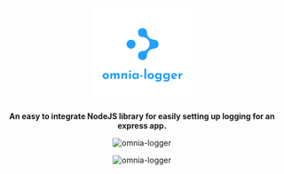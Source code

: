 <p align="center"><img src="https://raw.githubusercontent.com/kartik1998/omnia-logger/master/logo.png" alt="logger"> </p>
<p align="center"><b> An easy to integrate NodeJS library for easily setting up logging for an express app.</b></p>

<p align="center"><img src="https://img.shields.io/badge/omnia-logger-red" alt="omnia-logger"></p>
<p align="center"><img src="https://img.shields.io/badge/simple-logging-brightgreen" alt="omnia-logger"></p>